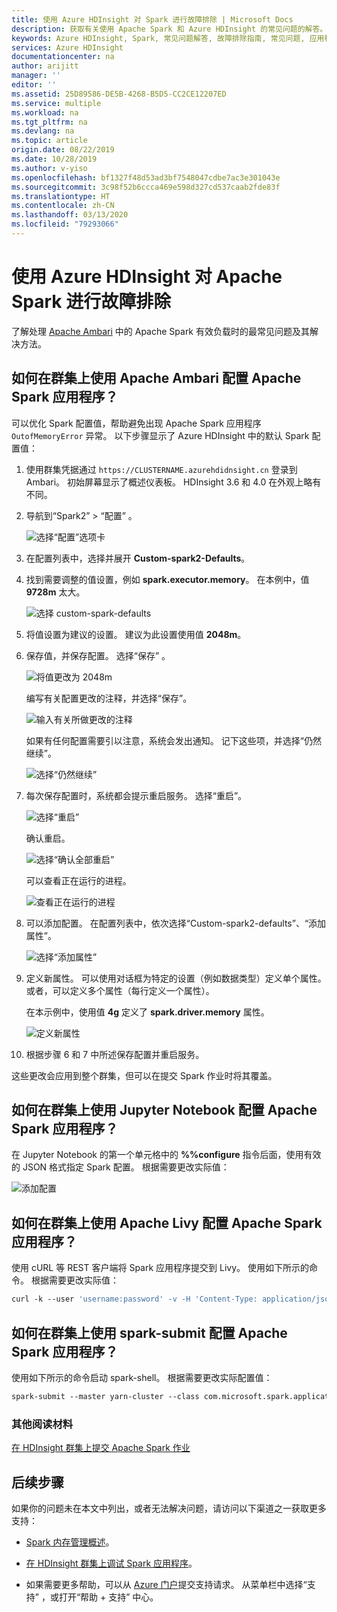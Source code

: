 ```yaml
---
title: 使用 Azure HDInsight 对 Spark 进行故障排除 | Microsoft Docs
description: 获取有关使用 Apache Spark 和 Azure HDInsight 的常见问题的解答。
keywords: Azure HDInsight, Spark, 常见问题解答, 故障排除指南, 常见问题, 应用程序配置, Ambari
services: Azure HDInsight
documentationcenter: na
author: arijitt
manager: ''
editor: ''
ms.assetid: 25D89586-DE5B-4268-B5D5-CC2CE12207ED
ms.service: multiple
ms.workload: na
ms.tgt_pltfrm: na
ms.devlang: na
ms.topic: article
origin.date: 08/22/2019
ms.date: 10/28/2019
ms.author: v-yiso
ms.openlocfilehash: bf1327f48d53ad3bf7548047cdbe7ac3e301043e
ms.sourcegitcommit: 3c98f52b6ccca469e598d327cd537caab2fde83f
ms.translationtype: HT
ms.contentlocale: zh-CN
ms.lasthandoff: 03/13/2020
ms.locfileid: "79293066"
---
```

# <a name="troubleshoot-apache-spark-by-using-azure-hdinsight"></a>使用 Azure HDInsight 对 Apache Spark 进行故障排除

了解处理 [Apache Ambari](https://ambari.apache.org/) 中的 Apache Spark 有效负载时的最常见问题及其解决方法。

## <a name="how-do-i-configure-an-apache-spark-application-by-using-apache-ambari-on-clusters"></a>如何在群集上使用 Apache Ambari 配置 Apache Spark 应用程序？

可以优化 Spark 配置值，帮助避免出现 Apache Spark 应用程序 `OutofMemoryError` 异常。 以下步骤显示了 Azure HDInsight 中的默认 Spark 配置值：

1. 使用群集凭据通过 `https://CLUSTERNAME.azurehdidnsight.cn` 登录到 Ambari。 初始屏幕显示了概述仪表板。 HDInsight 3.6 和 4.0 在外观上略有不同。

1. 导航到“Spark2”   > “配置”  。

    ![选择“配置”选项卡](./media/apache-troubleshoot-spark/apache-spark-ambari-config2.png)

1. 在配置列表中，选择并展开 **Custom-spark2-Defaults**。

1. 找到需要调整的值设置，例如 **spark.executor.memory**。 在本例中，值 **9728m** 太大。

    ![选择 custom-spark-defaults](./media/apache-troubleshoot-spark/apache-spark-ambari-config4.png)

1. 将值设置为建议的设置。 建议为此设置使用值 **2048m**。

1. 保存值，并保存配置。 选择“保存”  。

    ![将值更改为 2048m](./media/apache-troubleshoot-spark/apache-spark-ambari-config6a.png)

    编写有关配置更改的注释，并选择“保存”。 

    ![输入有关所做更改的注释](./media/apache-troubleshoot-spark/apache-spark-ambari-config6c.png)

    如果有任何配置需要引以注意，系统会发出通知。 记下这些项，并选择“仍然继续”。 

    ![选择“仍然继续”](./media/apache-troubleshoot-spark/apache-spark-ambari-config6b.png)

1. 每次保存配置时，系统都会提示重启服务。 选择“重启”。 

    ![选择“重启”](./media/apache-troubleshoot-spark/apache-spark-ambari-config7a.png)

    确认重启。

    ![选择“确认全部重启”](./media/apache-troubleshoot-spark/apache-spark-ambari-config7b.png)

    可以查看正在运行的进程。

    ![查看正在运行的进程](./media/apache-troubleshoot-spark/apache-spark-ambari-config7c.png)

1. 可以添加配置。 在配置列表中，依次选择“Custom-spark2-defaults”、“添加属性”。  

    ![选择“添加属性”](./media/apache-troubleshoot-spark/apache-spark-ambari-config8.png)

1. 定义新属性。 可以使用对话框为特定的设置（例如数据类型）定义单个属性。 或者，可以定义多个属性（每行定义一个属性）。

    在本示例中，使用值 **4g** 定义了 **spark.driver.memory** 属性。

    ![定义新属性](./media/apache-troubleshoot-spark/apache-spark-ambari-config9.png)

1. 根据步骤 6 和 7 中所述保存配置并重启服务。

这些更改会应用到整个群集，但可以在提交 Spark 作业时将其覆盖。

## <a name="how-do-i-configure-an-apache-spark-application-by-using-a-jupyter-notebook-on-clusters"></a>如何在群集上使用 Jupyter Notebook 配置 Apache Spark 应用程序？

在 Jupyter Notebook 的第一个单元格中的 **%%configure** 指令后面，使用有效的 JSON 格式指定 Spark 配置。 根据需要更改实际值：

![添加配置](./media/apache-troubleshoot-spark/add-configuration-cell.png)

## <a name="how-do-i-configure-an-apache-spark-application-by-using-apache-livy-on-clusters"></a>如何在群集上使用 Apache Livy 配置 Apache Spark 应用程序？

使用 cURL 等 REST 客户端将 Spark 应用程序提交到 Livy。 使用如下所示的命令。 根据需要更改实际值：

```apache
curl -k --user 'username:password' -v -H 'Content-Type: application/json' -X POST -d '{ "file":"wasb://container@storageaccountname.blob.core.windows.net/example/jars/sparkapplication.jar", "className":"com.microsoft.spark.application", "numExecutors":4, "executorMemory":"4g", "executorCores":2, "driverMemory":"8g", "driverCores":4}'  
```

## <a name="how-do-i-configure-an-apache-spark-application-by-using-spark-submit-on-clusters"></a>如何在群集上使用 spark-submit 配置 Apache Spark 应用程序？

使用如下所示的命令启动 spark-shell。 根据需要更改实际配置值：

```apache
spark-submit --master yarn-cluster --class com.microsoft.spark.application --num-executors 4 --executor-memory 4g --executor-cores 2 --driver-memory 8g --driver-cores 4 /home/user/spark/sparkapplication.jar
```

### <a name="additional-reading"></a>其他阅读材料

[在 HDInsight 群集上提交 Apache Spark 作业](https://blogs.msdn.microsoft.com/azuredatalake/2017/01/06/spark-job-submission-on-hdinsight-101/)

## <a name="next-steps"></a>后续步骤

如果你的问题未在本文中列出，或者无法解决问题，请访问以下渠道之一获取更多支持：

* [Spark 内存管理概述](https://spark.apache.org/docs/latest/tuning.html#memory-management-overview)。

* [在 HDInsight 群集上调试 Spark 应用程序](https://blogs.msdn.microsoft.com/azuredatalake/2016/12/19/spark-debugging-101/)。



* 如果需要更多帮助，可以从 [Azure 门户](https://portal.azure.cn/?#blade/Microsoft_Azure_Support/HelpAndSupportBlade/)提交支持请求。 从菜单栏中选择“支持”  ，或打开“帮助 + 支持”  中心。
